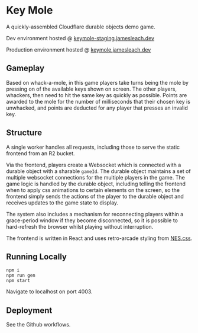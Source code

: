 # Key Mole
A quickly-assembled Cloudflare durable objects demo game.

Dev environment hosted @ [keymole-staging.jamesleach.dev](https://keymole-staging.jamesleach.dev)

Production environment hosted @ [keymole.jamesleach.dev](https://keymole.jamesleach.dev)


## Gameplay
Based on whack-a-mole, in this game players take turns being the mole by pressing on of the available keys shown on screen. The other players, whackers, then need to hit the same key as quickly as possible. Points are awarded to the mole for the number of milliseconds that their chosen key is unwhacked, and points are deducted for any player that presses an invalid key.

## Structure
A single worker handles all requests, including those to serve the static frontend from an R2 bucket.

Via the frontend, players create a Websocket which is connected with a durable object with a sharable `gameId`. The durable object maintains a set of multiple websocket connections for the multiple players in the game. The game logic is handled by the durable object, including telling the frontend when to apply css animations to certain elements on the screen, so the frontend simply sends the actions of the player to the durable object and receives updates to the game state to display.

The system also includes a mechanism for reconnecting players within a grace-period window if they become disconnected, so it is possible to hard-refresh the browser whilst playing without interruption.

The frontend is written in React and uses retro-arcade styling from [NES.css](https://nostalgic-css.github.io/NES.css/).

## Running Locally
```
npm i
npm run gen
npm start
```
Navigate to localhost on port 4003.

## Deployment
See the Github workflows.